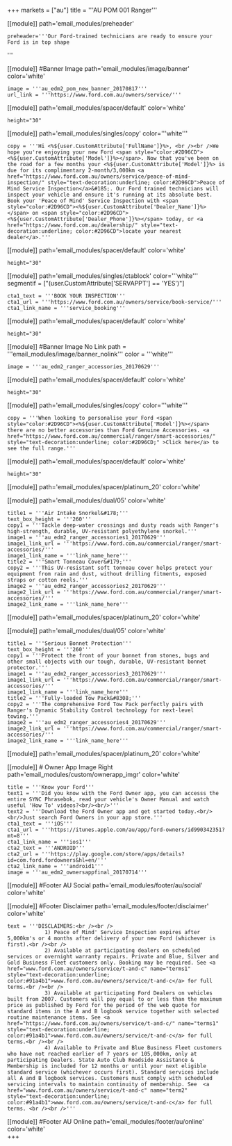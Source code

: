 +++
markets = ["au"]
title = '''AU POM 001 Ranger'''

[[module]]
path='email_modules/preheader'

	preheader='''Our Ford-trained technicians are ready to ensure your Ford is in top shape
'''
    

[[module]] #Banner Image
path='email_modules/image/banner'
color='white'

	image = '''au_edm2_pom_new_banner_20170817'''
	url_link = '''https://www.ford.com.au/owners/service/'''
    
[[module]]
path='email_modules/spacer/default'
color='white'

	height="30"
    
[[module]]
path='email_modules/singles/copy'
color='''white'''

	copy = '''Hi <%${user.CustomAttribute['FullName']}%>, <br /><br />We hope you're enjoying your new Ford <span style="color:#2D96CD"><%${user.CustomAttribute['Model']}%></span>. Now that you've been on the road for a few months your <%${user.CustomAttribute['Model']}%> is due for its complimentary 2-month/3,000km <a href="https://www.ford.com.au/owners/service/peace-of-mind-inspection/" style="text-decoration:underline; color:#2D96CD">Peace of Mind Service Inspection</a>&#185;. Our Ford trained technicians will inspect your vehicle and ensure it's running at its absolute best. Book your 'Peace of Mind' Service Inspection with <span style="color:#2D96CD"><%${user.CustomAttribute['Dealer_Name']}%></span> on <span style="color:#2D96CD"><%${user.CustomAttribute['Dealer_Phone']}%></span> today, or <a href="https://www.ford.com.au/dealership/" style="text-decoration:underline; color:#2D96CD">locate your nearest dealer</a>.'''
    
[[module]]
path='email_modules/spacer/default'
color='white'

	height="30"
    
[[module]]
path='email_modules/singles/ctablock'
color='''white'''
segmentif = ["(user.CustomAttribute['SERVAPPT'] == 'YES')"]

	cta1_text = '''BOOK YOUR INSPECTION'''
	cta1_url = '''https://www.ford.com.au/owners/service/book-service/'''
	cta1_link_name = '''service_booking'''
    
[[module]]
path='email_modules/spacer/default'
color='white'

	height="30"


[[module]] #Banner Image No Link
path = '''email_modules/image/banner_nolink'''
color = '''white'''

	image = '''au_edm2_ranger_accessories_20170629'''

[[module]]
path='email_modules/spacer/default'
color='white'

	height="30"

[[module]]
path='email_modules/singles/copy'
color='''white'''

	copy = '''When looking to personalise your Ford <span style="color:#2D96CD"><%${user.CustomAttribute['Model']}%></span> there are no better accessories than Ford Genuine Accessories. <a href="https://www.ford.com.au/commercial/ranger/smart-accessories/" style="text-decoration:underline; color:#2D96CD;" >Click here</a> to see the full range.'''    
    
[[module]]
path='email_modules/spacer/default'
color='white'

	height="30"

[[module]]
path='email_modules/spacer/platinum_20'
color='white'

[[module]]
path='email_modules/dual/05'
color='white'

	title1 = '''Air Intake Snorkel&#178;'''
	text_box_height = '''260'''
	copy1 = '''Tackle deep-water crossings and dusty roads with Ranger's high-strength, durable, UV-resistant polyethylene snorkel.'''
	image1 = '''au_edm2_ranger_accessories1_20170629'''
	image1_link_url = '''https://www.ford.com.au/commercial/ranger/smart-accessories/'''
	image1_link_name = '''link_name_here'''
	title2 = '''Smart Tonneau Cover&#179;'''
	copy2 = '''This UV-resistant soft tonneau cover helps protect your equipment from rain and dust, without drilling fitments, exposed straps or cotton reels.'''
	image2 = '''au_edm2_ranger_accessories2_20170629'''
	image2_link_url = '''https://www.ford.com.au/commercial/ranger/smart-accessories/'''
	image2_link_name = '''link_name_here'''

[[module]]
path='email_modules/spacer/platinum_20'
color='white'

[[module]]
path='email_modules/dual/05'
color='white'

	title1 = '''Serious Bonnet Protection'''
	text_box_height = '''260'''
	copy1 = '''Protect the front of your bonnet from stones, bugs and other small objects with our tough, durable, UV-resistant bonnet protector.'''
	image1 = '''au_edm2_ranger_accessories3_20170629'''
	image1_link_url = '''https://www.ford.com.au/commercial/ranger/smart-accessories/'''
	image1_link_name = '''link_name_here'''
	title2 = '''Fully-loaded Tow Pack&#8308;'''
	copy2 = '''The comprehensive Ford Tow Pack perfectly pairs with Ranger's Dynamic Stability Control technology for next-level towing.'''
	image2 = '''au_edm2_ranger_accessories4_20170629'''
	image2_link_url = '''https://www.ford.com.au/commercial/ranger/smart-accessories/'''
	image2_link_name = '''link_name_here'''

[[module]]
path='email_modules/spacer/platinum_20'
color='white'

[[module]] # Owner App Image Right
path='email_modules/custom/ownerapp_imgr'
color='white'

	title = '''Know your Ford'''
	text1 = '''Did you know with the Ford Owner app, you can accesss the entire SYNC Phrasebok, read your vehicle's Owner Manual and watch useful 'How To' videos?<br/><br/>'''
	text2 = '''Download the Ford Owner app and get started today.<br/><br/>Just search Ford Owners in your app store.'''
	cta1_text = '''iOS'''
	cta1_url = '''https://itunes.apple.com/au/app/ford-owners/id990342351?mt=8'''
	cta1_link_name = '''ios1'''
	cta2_text = '''ANDROID'''
	cta2_url = '''https://play.google.com/store/apps/details?id=com.ford.fordowners&hl=en/'''
	cta2_link_name = '''android1'''
	image = '''au_edm2_ownersappfinal_20170714'''

[[module]] #Footer AU Social
path='email_modules/footer/au/social'
color='white'

[[module]] #Footer Disclaimer 
path='email_modules/footer/disclaimer'
color='white'

	text = '''DISCLAIMERS:<br /><br />
				1) Peace of Mind' Service Inspection expires after 5,000km's or 4 months after delivery of your new Ford (whichever is first).<br /><br /> 
				2) Available at participating dealers on scheduled services or overnight warranty repairs. Private and Blue, Silver and Gold Business Fleet customers only. Booking may be required. See <a href="www.ford.com.au/owners/service/t-and-c" name="terms1" style="text-decoration:underline; color:#91a4b1">www.ford.com.au/owners/service/t-and-c</a> for full terms.<br /><br />
                3) Available at participating Ford Dealers on vehicles built from 2007. Customers will pay equal to or less than the maximum price as published by Ford for the period of the web quote for standard items in the A and B logbook service together with selected routine maintenance items. See <a href="https://www.ford.com.au/owners/service/t-and-c/" name="terms1" style="text-decoration:underline; color:#91a4b1">www.ford.com.au/owners/service/t-and-c</a> for full terms.<br /><br />
                4) Available to Private and Blue Business Fleet customers who have not reached earlier of 7 years or 105,000km, only at participating Dealers. State Auto Club Roadside Assistance & Membership is included for 12 months or until your next eligible standard service (whichever occurs first). Standard services include all A and B logbook services. Customers must comply with scheduled servicing intervals to maintain continuity of membership. See  <a href="www.ford.com.au/owners/service/t-and-c" name="term2" style="text-decoration:underline; color:#91a4b1">www.ford.com.au/owners/service/t-and-c</a> for full terms. <br /><br />'''

[[module]] #Footer AU Online
path='email_modules/footer/au/online'
color='white'    
+++